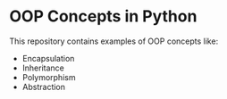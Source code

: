 # OOP Concepts in Python

This repository contains examples of OOP concepts like:
- Encapsulation
- Inheritance
- Polymorphism
- Abstraction
